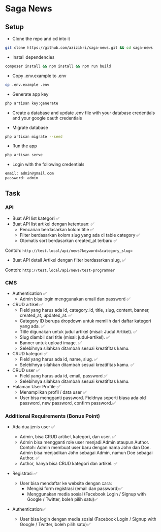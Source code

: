 # Saga News

## Setup

- Clone the repo and cd into it

```bash
git clone https://github.com/azizikri/saga-news.git && cd saga-news
```

- Install dependencies

```bash
composer install && npm install && npm run build
```

- Copy .env.example to .env

```bash
cp .env.example .env
```

- Generate app key

```bash
php artisan key:generate
```

- Create a database and update .env file with your database credentials and your google oauth credentials

- Migrate database

```bash
php artisan migrate --seed
```

- Run the app

```bash
php artisan serve
```

- Login with the following credentials

```bash
email: admin@gmail.com
password: admin
```

## Task

### API

- Buat API list kategori ✅
- Buat API list artikel dengan ketentuan: ✅
  - Pencarian berdasarkan kolom title ✅
  - Filter berdasarkan kolom slug yang ada di table category ✅
  - Otomatis sort berdasarkan created_at terbaru ✅

Contoh: `http://test.local/api/news?keyword=&category_slug=`

- Buat API detail Artikel dengan filter berdasarkan slug, ✅

Contoh: `http://test.local/api/news/test-programmer`

### CMS

- Authentication ✅
  - Admin bisa login menggunakan email dan password ✅
- CRUD artikel ✅
  - Field yang harus ada id, category_id, title, slug, content, banner, created_at, updated_at. ✅
  - Category ID berupa dropdown untuk memilih dari daftar kategori yang ada. ✅
  - Title digunakan untuk judul artikel (misal: Judul Artikel). ✅
  - Slug diambil dari title (misal: judul-artikel). ✅
  - Banner untuk upload image. ✅
  - Selebihnya silahkan ditambah sesuai kreatifitas kamu.
- CRUD kategori ✅
  - Field yang harus ada id, name, slug. ✅
  - Selebihnya silahkan ditambah sesuai kreatifitas kamu. ✅
- CRUD user ✅
  - Field yang harus ada id, email, password.✅
  - Selebihnya silahkan ditambah sesuai kreatifitas kamu.
- Halaman User Profile ✅
  - Menampilkan profil / data user ✅
  - User bisa mengganti password. Fieldnya seperti biasa ada old password, new password, confirm password.✅

### Additional Requirements (Bonus Point)

- Ada dua jenis user ✅
  - Admin, bisa CRUD artikel, kategori, dan user. ✅
  - Admin bisa mengganti role user menjadi Admin ataupun Author. Contoh: Admin membuat user baru dengan nama John dan Doe. Admin bisa menjadikan John sebagai Admin, namun Doe sebagai Author. ✅
  - Author, hanya bisa CRUD kategori dan artikel. ✅

- Registrasi ✅
  - User bisa mendaftar ke website dengan cara:
    - Mengisi form registrasi (email dan password)✅
    - Menggunakan media sosial (Facebook Login / Signup with Google / Twitter, boleh pilih satu)✅
- Authentication✅
  - User bisa login dengan media sosial (Facebook Login / Signup with Google / Twitter, boleh pilih satu)✅
